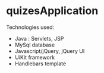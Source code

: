 quizesApplication
=================

Technologies used:
- Java : Servlets, JSP
- MySql database
- Javascript/jQuery, jQuery UI
- UiKit framework
- Handlebars template

